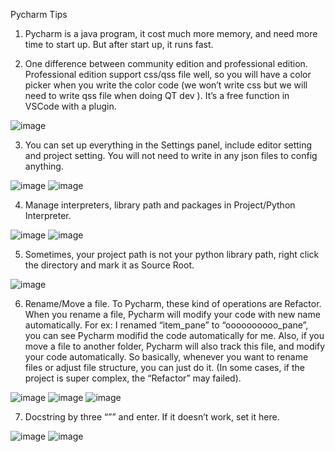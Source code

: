 Pycharm Tips
1.	Pycharm is a java program, it cost much more memory, and need more time to start up. But after start up, it runs fast.

2.	One difference between community edition and professional edition. Professional edition support css/qss file well, so you will have a color picker when you write the color code (we won’t write css but we will need to write qss file when doing QT dev ).  It’s  a free function in VSCode with a plugin. 

 ![image](https://user-images.githubusercontent.com/44136632/169224899-70b9b54c-4949-40c8-9659-399fefb910e8.png)

3.	You can set up everything in the Settings panel, include editor setting and project setting. You will not need to write in any json files to config anything. 

 ![image](https://user-images.githubusercontent.com/44136632/169224924-0e72a95b-531c-4136-9689-01015f2ec963.png)
 ![image](https://user-images.githubusercontent.com/44136632/169224965-639abae9-38d9-4af8-9456-c03c903a826e.png)    

4.	Manage interpreters, library path and packages in Project/Python Interpreter. 
 
![image](https://user-images.githubusercontent.com/44136632/169225317-b9e812f3-e59c-4965-82cd-37a1783bf21b.png)
![image](https://user-images.githubusercontent.com/44136632/169225332-cbc7b6d0-dc63-4c43-88bd-fa1f3f5d31c4.png)

5.	Sometimes, your project path is not your python library path, right click the directory and mark it as Source Root. 

![image](https://user-images.githubusercontent.com/44136632/169225447-8a3ad7b5-cb91-4b14-a527-1c6f38acd202.png)

6.	Rename/Move a file. To Pycharm, these kind of operations are Refactor. When you rename a file, Pycharm will modify your code with new name automatically. For ex: I renamed “item_pane” to “oooooooooo_pane”, you can see Pycharm modifid the code automatically for me. Also, if you move a file to another folder, Pycharm will also track this file, and modify your code automatically. So basically, whenever you want to rename files or adjust file structure, you can just do it. (In some cases, if the project is super complex, the “Refactor” may failed). 
 
![image](https://user-images.githubusercontent.com/44136632/169225491-b2732aaf-f700-4e12-8e25-30a6ba60d8fa.png)
![image](https://user-images.githubusercontent.com/44136632/169225507-f8a00693-009e-45f6-89ee-3728005b0470.png)
![image](https://user-images.githubusercontent.com/44136632/169225518-361c0d15-ff82-41df-8899-19801c2f138e.png)

 
7.	 Docstring by three “”” and enter.  If it doesn’t work, set it here. 
	 
![image](https://user-images.githubusercontent.com/44136632/169225565-c541e528-615e-42f9-9d50-b1f95ae47549.png)
![image](https://user-images.githubusercontent.com/44136632/169225582-06cecee0-4a6b-4c15-8307-ac2db27fa479.png)

 
